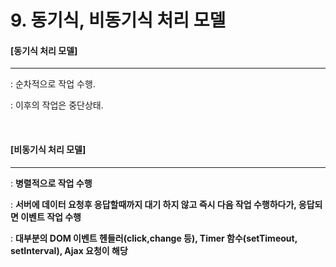 # 9. 동기식, 비동기식 처리 모델

#### [동기식 처리 모델]

----

: 순차적으로 작업 수행.

: 이후의 작업은 중단상태.

<br>

#### [비동기식 처리 모델]

----

: **병렬적으로 작업 수행**

: **서버에 데이터 요청후 응답할때까지 대기 하지 않고 즉시 다음 작업 수행하다가, 응답되면 이벤트 작업 수행**

: **대부분의 DOM 이벤트 헨들러(click,change 등), Timer 함수(setTimeout, setInterval), Ajax 요청이 해당**





